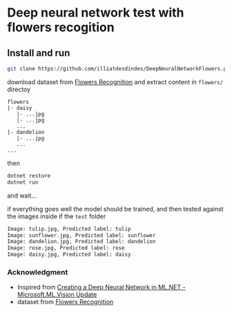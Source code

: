 # Deep neural network test with flowers recogition

## Install and run

```sh
git clone https://github.com/illiatdesdindes/DeepNeuralNetworkFlowers.git
```

download dataset from [Flowers Recognition](https://www.kaggle.com/alxmamaev/flowers-recognition) and extract content in `flowers/` directoy

```
flowers
|- daisy
   |- ...jpg
   |- ...jpg
   ...
|- dandelion
   |- ...jpg
   ...
...
```
then
```sh
dotnet restore
dotnet run
```
and wait...

if everything goes well the model should be trained, and then tested against the images inside if the `test` folder

```sh
Image: tulip.jpg, Predicted label: tulip
Image: sunflower.jpg, Predicted label: sunflower
Image: dandelion.jpg, Predicted label: dandelion
Image: rose.jpg, Predicted label: rose
Image: daisy.jpg, Predicted label: daisy
```



### Acknowledgment

- Inspired from [Creating a Deep Neural Network in ML.NET - Microsoft.ML.Vision Update](youtube.com/watch?v=ppRauvf6uCs)
- dataset from [Flowers Recognition](https://www.kaggle.com/alxmamaev/flowers-recognition)